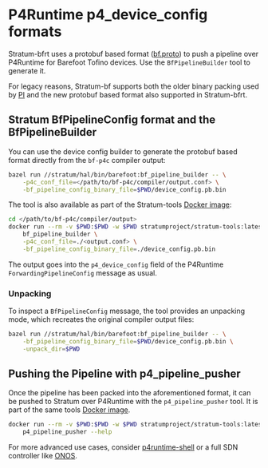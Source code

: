 <!--
Copyright 2018 Barefoot Networks, Inc.
Copyright 2018-present Open Networking Foundation

SPDX-License-Identifier: Apache-2.0
-->

# P4Runtime p4_device_config formats

Stratum-bfrt uses a protobuf based format ([bf.proto](/stratum/hal/lib/barefoot/bf.proto))
to push a pipeline over P4Runtime for Barefoot Tofino devices. Use the
`BfPipelineBuilder` tool to generate it.

For legacy reasons, Stratum-bf supports both the older binary packing used by
[PI](https://github.com/p4lang/PI) and the new protobuf based format also
supported in Stratum-bfrt.

## Stratum BfPipelineConfig format and the BfPipelineBuilder

You can use the device config builder to generate the protobuf based format
directly from the `bf-p4c` compiler output:

```bash
bazel run //stratum/hal/bin/barefoot:bf_pipeline_builder -- \
    -p4c_conf_file=</path/to/bf-p4c/compiler/output.conf> \
    -bf_pipeline_config_binary_file=$PWD/device_config.pb.bin
```

The tool is also available as part of the Stratum-tools
[Docker image](https://hub.docker.com/r/stratumproject/stratum-tools/tags):

```bash
cd </path/to/bf-p4c/compiler/output>
docker run --rm -v $PWD:$PWD -w $PWD stratumproject/stratum-tools:latest \
    bf_pipeline_builder \
    -p4c_conf_file=./<output.conf> \
    -bf_pipeline_config_binary_file=./device_config.pb.bin
```

The output goes into the `p4_device_config` field of the P4Runtime
`ForwardingPipelineConfig` message as usual.

### Unpacking

To inspect a `BfPipelineConfig` message, the tool provides an unpacking mode,
which recreates the original compiler output files:

```bash
bazel run //stratum/hal/bin/barefoot:bf_pipeline_builder -- \
    -bf_pipeline_config_binary_file=$PWD/device_config.pb.bin \
    -unpack_dir=$PWD
```

## Pushing the Pipeline with p4_pipeline_pusher

Once the pipeline has been packed into the aforementioned format, it can be
pushed to Stratum over P4Runtime with the `p4_pipeline_pusher` tool. It is part
of the same tools [Docker image](https://hub.docker.com/r/stratumproject/stratum-tools/tags).

```bash
docker run --rm -v $PWD:$PWD -w $PWD stratumproject/stratum-tools:latest \
    p4_pipeline_pusher --help
```

For more advanced use cases, consider [p4runtime-shell](https://github.com/p4lang/p4runtime-shell)
or a full SDN controller like [ONOS](https://github.com/opennetworkinglab/onos/).
